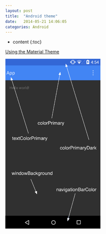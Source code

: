```yaml
---
layout: post
title:  "Android theme"
date:   2014-05-21 14:06:05
categories: Android
---
```


* content
{:toc}

[Using the Material Theme](https://developer.android.com/training/material/theme.html)

<img src="/images/AndroidThemeColors.png" width = "300" alt="Android theme"/>